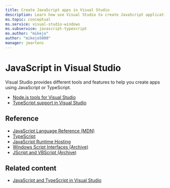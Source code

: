 ```yaml
---
title: Create JavaScript apps in Visual Studio
description: Learn how use Visual Studio to create JavaScript applications.
ms.topic: conceptual
ms.service: visual-studio-windows
ms.subservice: javascript-typescript
ms.author: "mikejo"
author: "mikejo5000"
manager: jmartens
---
```

# JavaScript in Visual Studio

Visual Studio provides different tools and features to help you create apps using JavaScript or TypeScript.

- [Node.js tools for Visual Studio](/visualstudio/ide/quickstart-nodejs)
- [TypeScript support in Visual Studio](/visualstudio/javascript/javascript-in-vs-2019)

## Reference

- [JavaScript Language Reference (MDN)](https://developer.mozilla.org/en-US/docs/Web/JavaScript/Reference)
- [TypeScript](https://www.typescriptlang.org/docs/)
- [JavaScript Runtime Hosting](/microsoft-edge/hosting/javascript-runtime-hosting)
- [Windows Script Interfaces (Archive)](/previous-versions//t9d4xf28(v=vs.85)?redirectedfrom=MSDN)
- [JScript and VBScript (Archive)](/previous-versions/windows/internet-explorer/ie-developer/scripting-articles/d1et7k7c(v%3dvs.84))

## Related content

- [JavaScript and TypeScript in Visual Studio](/visualstudio/javascript/)
